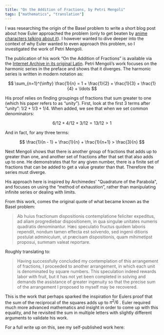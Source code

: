```yaml
---
title: "On the Addition of Fractions, by Petri Mengoli"
tags: ["mathematics", "translation"]
---
```


I was researching the origin of the Basel problem to write a short blog post about
how Euler approached the problem (only to get beaten by [anime characters talking
about it](https://www.youtube.com/watch?v=jmtiWGnj5os)).<!--truncate--> I however wanted to
dive deeper into the context of why Euler wanted to even approach this problem,
so I investigated the work of Petri Mengoli.

The publication of his work “On the Addition of Fractions” is available via the
[Internet Archive in its original Latin](https://archive.org/details/bub_gb_PrKgVx1LcUUC/mode/1up).
Petri Mengoli’s work focuses on the harmonic series in the preface and shows
that it diverges. The harmonic series is written in modern notation as:

$$
\sum_{n=1}^{\infty} \frac{1}{n} = 1 + \frac{1}{2} + \frac{1}{3} + \frac{1}{4} + \ldots
$$

His proof relies on finding groupings of fractions that sum greater to one
(which his paper refers to as “unity”). First, look at the first 3 terms after
“unity”: $1/2 + 1/3 + 1/4$. When added, we see that when we set common denominators:

$$
6/12 + 4/12 + 3/12 = 13 / 12 > 1
$$

And in fact, for any three terms:

$$
\frac{1}{n - 1} + \frac{1}{n} + \frac{1}{n+1} > \frac{3}{n}
$$

Next Mengoli shows that there is another group of fractions that adds up to
greater than one, and another set of fractions after that set that also adds up
to one. He demonstrates that for any given number, there is a finite set of
fractions that can be added to get a value greater than that. Therefore the
series must diverge.

His approach here is inspired by Archimedes’ "Quadrature of the Parabola",
and focuses on using the “method of exhaustion”, rather than manipulating
infinite series or dealing with limits.

From this work, comes the original quote of what became known as the Basel
problem:

> Ab huius fractionum dispositionis contemplatione feliciter
expeditus, ad aliam progrediebar dispositionem, in qua
singulæ unitates numeris quadratis denominantur.
Hæc speculatio fructus quidem laboris rependit, nondum tamen
effecta est solvendo, sed ingenii ditioris postulat adminiculum,
ut præcisam dispositionis, quam mihimetipst proposui, summam
valeat reportare.
>

Roughly translating to:

> Having successfully concluded my contemplation of this arrangement
of fractions, I proceeded to another arrangement, in which
each unit is denominated by square numbers.
This speculation indeed rewards labor with fruit, but it has not
yet been completed in solving and demands the assistance of
greater ingenuity so that the precise sum of the arrangement
I proposed to myself may be recovered.
>

This is the work that perhaps sparked the inspiration for Eulers proof that the
sum of the reciprocal of the squares adds up to $\pi^2 /6$ . Euler required much
more advanced mathematics and insight in order to come up with this equality, and
he revisited the sum in multiple letters with slightly different arguments to
validate his work.

For a full write up on this, see my self-published work here:

<DownloadCard
    href="/docs/on-the-addition-of-fractions.pdf"
    title="On the addition of fractions.pdf"
/>
